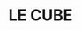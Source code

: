 ---
layout: post
title: LE CUBE
city: montalivet
country: france
continent: europe
ig_handle: lecube.montalivet
tags: [beach, surf, camping]
location_type: coworking
location_embed: <iframe src="https://www.google.com/maps/embed?pb=!1m18!1m12!1m3!1d2802.57071115328!2d-1.1610179231709186!3d45.377657139208026!2m3!1f0!2f0!3f0!3m2!1i1024!2i768!4f13.1!3m3!1m2!1s0x480189f247a00b9b%3A0xd89be41dbe22ac1!2sLE%20CUBE%20Coworking!5e0!3m2!1sde!2sde!4v1696322001561!5m2!1sde!2sde" width="600" height="450" style="border:0;" allowfullscreen="" loading="lazy" referrerpolicy="no-referrer-when-downgrade"></iframe>
speed_embed:
contributor_gh_username: 
contributor_ig_handle: 
---